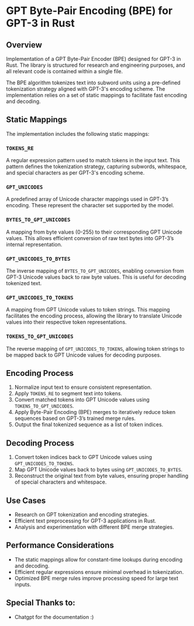 # GPT Byte-Pair Encoding (BPE) for GPT-3 in Rust

## Overview
Implementation of a GPT Byte-Pair Encoder (BPE) designed for GPT-3 in Rust. The library is structured for research and engineering purposes, and all relevant code is contained within a single file.

The BPE algorithm tokenizes text into subword units using a pre-defined tokenization strategy aligned with GPT-3's encoding scheme. The implementation relies on a set of static mappings to facilitate fast encoding and decoding.

## Static Mappings
The implementation includes the following static mappings:

### `TOKENS_RE`
A regular expression pattern used to match tokens in the input text. This pattern defines the tokenization strategy, capturing subwords, whitespace, and special characters as per GPT-3's encoding scheme.

### `GPT_UNICODES`
A predefined array of Unicode character mappings used in GPT-3’s encoding. These represent the character set supported by the model.

### `BYTES_TO_GPT_UNICODES`
A mapping from byte values (0-255) to their corresponding GPT Unicode values. This allows efficient conversion of raw text bytes into GPT-3’s internal representation.

### `GPT_UNICODES_TO_BYTES`
The inverse mapping of `BYTES_TO_GPT_UNICODES`, enabling conversion from GPT-3 Unicode values back to raw byte values. This is useful for decoding tokenized text.

### `GPT_UNICODES_TO_TOKENS`
A mapping from GPT Unicode values to token strings. This mapping facilitates the encoding process, allowing the library to translate Unicode values into their respective token representations.

### `TOKENS_TO_GPT_UNICODES`
The reverse mapping of `GPT_UNICODES_TO_TOKENS`, allowing token strings to be mapped back to GPT Unicode values for decoding purposes.

## Encoding Process
1. Normalize input text to ensure consistent representation.
2. Apply `TOKENS_RE` to segment text into tokens.
3. Convert matched tokens into GPT Unicode values using `TOKENS_TO_GPT_UNICODES`.
4. Apply Byte-Pair Encoding (BPE) merges to iteratively reduce token sequences based on GPT-3’s trained merge rules.
5. Output the final tokenized sequence as a list of token indices.

## Decoding Process
1. Convert token indices back to GPT Unicode values using `GPT_UNICODES_TO_TOKENS`.
2. Map GPT Unicode values back to bytes using `GPT_UNICODES_TO_BYTES`.
3. Reconstruct the original text from byte values, ensuring proper handling of special characters and whitespace.

## Use Cases
- Research on GPT tokenization and encoding strategies.
- Efficient text preprocessing for GPT-3 applications in Rust.
- Analysis and experimentation with different BPE merge strategies.

## Performance Considerations
- The static mappings allow for constant-time lookups during encoding and decoding.
- Efficient regular expressions ensure minimal overhead in tokenization.
- Optimized BPE merge rules improve processing speed for large text inputs.

## Special Thanks to:
* Chatgpt for the documentation :)

